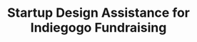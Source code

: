 ---
layout: project
active: true
permalink: /stemp__wireless_thermometer/
order: 16
title: "Startup Design Assistance for Indiegogo Fundraising"
client: "Stemp"
year: 2017
sector: "Consumer electronics, digital health"
link: "https://www.indiegogo.com/projects/stemp-smart-temperature-patch#/"
Description: "Smart fever monitor constantly measures temperature and sends smartphone alerts for parents and caregivers."
brief: “Stemp's founding team needed an industrial design for their prototype wireless thermometer, and graphic design for their Indiegogo fundraising campaign.”
solution: “Keydesign created a housing around Stemp's working PCB prototype and designed an easy to use peel-and-place adhesive for attachment. As the product neared the Indiegogo launch, we also helped redesign the graphics for the website to give a clear message to the consumer, leading to a successful Indiegogo crowdfunding campaign.”
quote:
awards:
Services:
- "design research"
- "ideation"
- "user-centered design"
- "prototyping"
- "product testing"
- "ergonomics" 
- "3D CAD modeling, surfacing"
- "photorealistic rendering"
- "branding and identity" 
main_image: "/assets/images/projects/stemp__wireless_thermometer/h_w_Stemp.jpg"
images:
 - "/assets/images/projects/stemp__wireless_thermometer/p_w_Stemp_01.jpg"
 - "/assets/images/projects/stemp__wireless_thermometer/p_w_Stemp_02.jpg"
 - "/assets/images/projects/stemp__wireless_thermometer/p_w_Stemp_03.jpg"
---